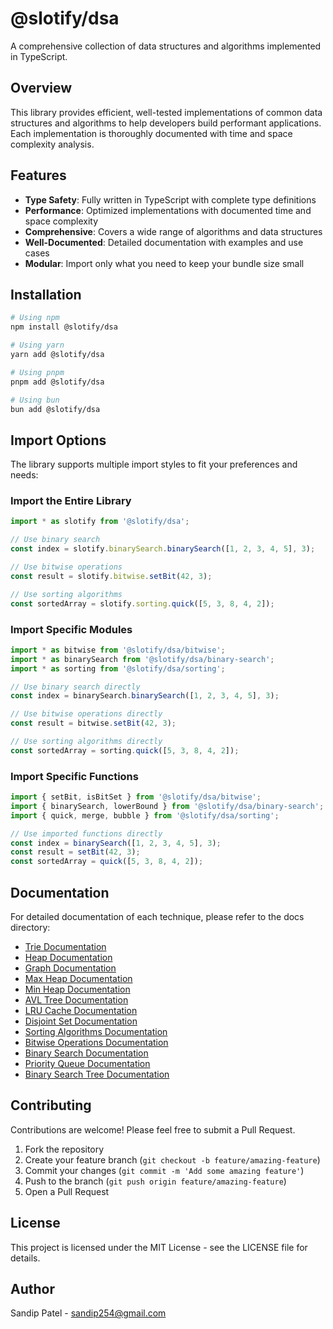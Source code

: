 # @slotify/dsa

A comprehensive collection of data structures and algorithms implemented in TypeScript.

## Overview

This library provides efficient, well-tested implementations of common data structures and algorithms to help developers build performant applications. Each implementation is thoroughly documented with time and space complexity analysis.

## Features

- **Type Safety**: Fully written in TypeScript with complete type definitions
- **Performance**: Optimized implementations with documented time and space complexity
- **Comprehensive**: Covers a wide range of algorithms and data structures
- **Well-Documented**: Detailed documentation with examples and use cases
- **Modular**: Import only what you need to keep your bundle size small

## Installation

```bash
# Using npm
npm install @slotify/dsa

# Using yarn
yarn add @slotify/dsa

# Using pnpm
pnpm add @slotify/dsa

# Using bun
bun add @slotify/dsa
```

## Import Options

The library supports multiple import styles to fit your preferences and needs:

### Import the Entire Library

```typescript
import * as slotify from '@slotify/dsa';

// Use binary search
const index = slotify.binarySearch.binarySearch([1, 2, 3, 4, 5], 3);

// Use bitwise operations
const result = slotify.bitwise.setBit(42, 3);

// Use sorting algorithms
const sortedArray = slotify.sorting.quick([5, 3, 8, 4, 2]);
```

### Import Specific Modules

```typescript
import * as bitwise from '@slotify/dsa/bitwise';
import * as binarySearch from '@slotify/dsa/binary-search';
import * as sorting from '@slotify/dsa/sorting';

// Use binary search directly
const index = binarySearch.binarySearch([1, 2, 3, 4, 5], 3);

// Use bitwise operations directly
const result = bitwise.setBit(42, 3);

// Use sorting algorithms directly
const sortedArray = sorting.quick([5, 3, 8, 4, 2]);
```

### Import Specific Functions

```typescript
import { setBit, isBitSet } from '@slotify/dsa/bitwise';
import { binarySearch, lowerBound } from '@slotify/dsa/binary-search';
import { quick, merge, bubble } from '@slotify/dsa/sorting';

// Use imported functions directly
const index = binarySearch([1, 2, 3, 4, 5], 3);
const result = setBit(42, 3);
const sortedArray = quick([5, 3, 8, 4, 2]);
```

## Documentation

For detailed documentation of each technique, please refer to the docs directory:

- [Trie Documentation](docs/trie.md)
- [Heap Documentation](docs/heap.md)
- [Graph Documentation](docs/graph.md)
- [Max Heap Documentation](docs/max-heap.md)
- [Min Heap Documentation](docs/min-heap.md)
- [AVL Tree Documentation](docs/avl-tree.md)
- [LRU Cache Documentation](docs/lru-cache.md)
- [Disjoint Set Documentation](docs/disjoint-set.md)
- [Sorting Algorithms Documentation](docs/sorting.md)
- [Bitwise Operations Documentation](docs/bitwise.md)
- [Binary Search Documentation](docs/binary-search.md)
- [Priority Queue Documentation](docs/priority-queue.md)
- [Binary Search Tree Documentation](docs/binary-search-tree.md)

## Contributing

Contributions are welcome! Please feel free to submit a Pull Request.

1. Fork the repository
2. Create your feature branch (`git checkout -b feature/amazing-feature`)
3. Commit your changes (`git commit -m 'Add some amazing feature'`)
4. Push to the branch (`git push origin feature/amazing-feature`)
5. Open a Pull Request

## License

This project is licensed under the MIT License - see the LICENSE file for details.

## Author

Sandip Patel - [sandip254@gmail.com](mailto:sandip254@gmail.com)
